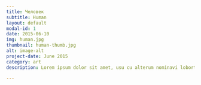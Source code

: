 ```yaml
---
title: Человек
subtitle: Human
layout: default
modal-id: 1
date: 2015-06-10
img: human.jpg
thumbnail: human-thumb.jpg
alt: image-alt
project-date: June 2015
category: art
description: Lorem ipsum dolor sit amet, usu cu alterum nominavi lobortis. At duo novum diceret. Tantas apeirian vix et, usu sanctus postulant inciderint ut, populo diceret necessitatibus in vim. Cu eum dicam feugiat noluisse.

---
```

